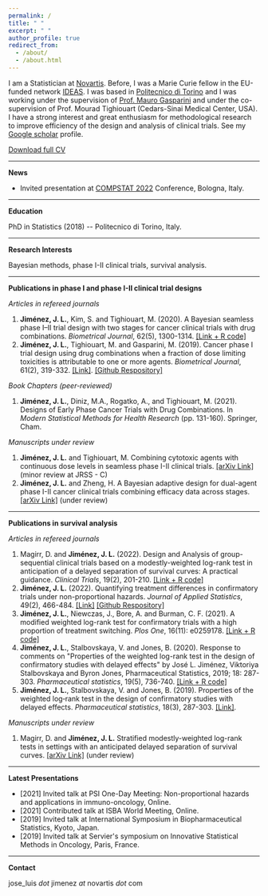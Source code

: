 ```yaml
---
permalink: /
title: " "
excerpt: " "
author_profile: true
redirect_from: 
  - /about/
  - /about.html
---
```


I am a Statistician at [Novartis](https://www.novartis.com). Before, I was a Marie Curie fellow in the EU-funded network [IDEAS](https://www.ideas-itn.eu). I was based in [Politecnico di Torino](https://polito.it) and I was working under the supervision of [Prof. Mauro Gasparini](http://calvino.polito.it/~gasparini/) and under the co-supervision of Prof. Mourad Tighiouart (Cedars-Sinai Medical Center, USA). I have a strong interest and great enthusiasm for methodological research to improve efficiency of the design and analysis of clinical trials. See my [Google scholar](https://scholar.google.com/citations?user=odd6u8wAAAAJ&hl=es) profile.

[Download full CV](https://jjimenezm1989.github.io/images/Jimenez_CV.pdf)

<!-- blank line -->
----
<!-- blank line -->
**News**

* Invited presentation at [COMPSTAT 2022](http://www.compstat2022.org) Conference, Bologna, Italy.

<!-- blank line -->
----
<!-- blank line -->

**Education**

PhD in Statistics (2018) -- Politecnico di Torino, Italy.

<!-- blank line -->
----
<!-- blank line -->

**Research Interests**

Bayesian methods, phase I-II clinical trials, survival analysis.

<!-- blank line -->
----
<!-- blank line -->

**Publications in phase I and phase I-II clinical trial designs**

_Articles in refereed journals_

1. **Jiménez, J. L.**, Kim, S. and Tighiouart, M. (2020). A Bayesian seamless phase I–II trial design with two stages for cancer clinical trials with drug combinations. *Biometrical Journal*, 62(5), 1300-1314. [[Link + R code]](https://onlinelibrary.wiley.com/doi/full/10.1002/bimj.201900095?casa_token=sn9c3PkXFm4AAAAA%3AA_cdX7jLOEMZLmuupUTm7mdNBE4fIh82Y5evsYS0IMmMVM1nc1wTBTnA8ecqUnXEPgR8xVskQfvjNg)
1. **Jiménez, J. L.**, Tighiouart, M. and Gasparini, M. (2019). Cancer phase I trial design using drug combinations when a fraction of dose limiting toxicities is attributable to one or more agents. *Biometrical Journal*, 61(2), 319-332. [[Link]](https://onlinelibrary.wiley.com/doi/full/10.1002/bimj.201700166?casa_token=JBD1OhePX8kAAAAA%3A8mlDCuaRAPMAYWz9Q-gmVYvfZ-qcZ68-o-fnryk2mG6E_553qZAKgyg-Ds4rgB2bbbI4R8uyOPaKlw). [[Github Respository]](https://github.com/jjimenezm1989/Partial-toxicity-attributions-in-drug-combination-trials)
    
_Book Chapters (peer-reviewed)_

1. **Jiménez, J. L.**, Diniz, M.A., Rogatko, A., and Tighiouart, M. (2021). Designs of Early Phase Cancer Trials with Drug Combinations. In *Modern Statistical Methods for Health Research* (pp. 131-160). Springer, Cham.

_Manuscripts under review_

1. **Jiménez, J. L.** and Tighiouart, M. Combining cytotoxic agents with continuous dose levels in seamless phase I-II clinical trials. [[arXiv Link]](https://arxiv.org/pdf/2109.14231.pdf) (minor review at JRSS - C)
1. **Jiménez, J. L.** and Zheng, H. A Bayesian adaptive design for dual-agent phase I-II cancer clinical trials combining efficacy data across stages. [[arXiv Link]](https://arxiv.org/pdf/2106.08277.pdf) (under review)

<!-- blank line -->
----
<!-- blank line -->

**Publications in survival analysis**

_Articles in refereed journals_

1. Magirr, D. and **Jiménez, J. L.** (2022). Design and Analysis of group-sequential clinical trials based on a modestly-weighted log-rank test in anticipation of a delayed separation of survival curves: A practical guidance. *Clinical Trials*, 19(2), 201-210. [[Link + R code]](https://doi.org/10.1177/17407745211072848)
1. **Jiménez, J. L.** (2022). Quantifying treatment differences in confirmatory trials under non-proportional hazards. *Journal of Applied Statistics*, 49(2), 466-484. [[Link]](https://www.tandfonline.com/doi/abs/10.1080/02664763.2020.1815673) [[Github Respository]](https://github.com/jjimenezm1989/Quantifying-treatment-differences-in-confirmatory-trials-under-non-proportional-hazards)
1. **Jiménez, J. L.**, Niewczas, J., Bore, A. and Burman, C. F. (2021). A modified weighted log-rank test for confirmatory trials with a high proportion of treatment switching. *Plos One*, 16(11): e0259178. [[Link + R code]](https://journals.plos.org/plosone/article?id=10.1371/journal.pone.0259178)
1. **Jiménez, J. L.**, Stalbovskaya, V. and Jones, B. (2020). Response to comments on "Properties of the weighted log-rank test in the design of confirmatory studies with delayed effects" by José L. Jiménez, Viktoriya Stalbovskaya and Byron Jones, Pharmaceutical Statistics, 2019; 18: 287-303. *Pharmaceutical statistics*, 19(5), 736-740. [[Link + R code]](https://onlinelibrary.wiley.com/doi/10.1002/pst.2021)
1. **Jiménez, J. L.**, Stalbovskaya, V. and Jones, B. (2019). Properties of the weighted log‐rank test in the design of confirmatory studies with delayed effects. *Pharmaceutical statistics*, 18(3), 287-303. [[Link]](https://onlinelibrary.wiley.com/doi/full/10.1002/pst.1923?casa_token=0es2RiRRqcMAAAAA%3AMS_PW064Z15s-rLIOB95JUByGc-t_3Mu7nrcfdeJ5QbVQIv0FHWcrnd_0PGu7Aw6qCLW5lhiIt41Tg).

_Manuscripts under review_

1. Magirr, D. and **Jiménez, J. L.** Stratified modestly-weighted log-rank tests in settings with an anticipated delayed separation of survival curves. [[arXiv Link]](https://arxiv.org/pdf/2201.10445.pdf) (under review)

<!-- blank line -->
----
<!-- blank line -->

**Latest Presentations**
* [2021] Invited talk at PSI One-Day Meeting: Non-proportional hazards and applications in immuno-oncology, Online.
* [2021] Contributed talk at ISBA World Meeting, Online.
* [2019] Invited talk at International Symposium in Biopharmaceutical Statistics, Kyoto, Japan.
* [2019] Invited talk at Servier's symposium on Innovative Statistical Methods in Oncology, Paris, France.

<!-- blank line -->
----
<!-- blank line -->

**Contact**

jose_luis *dot* jimenez *at* novartis *dot* com

